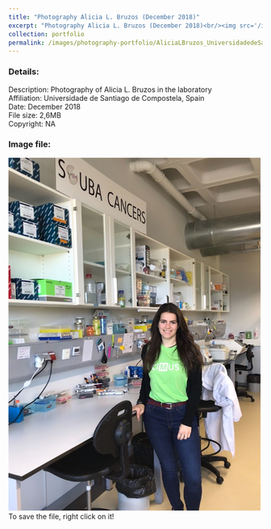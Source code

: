 ```yaml
---
title: "Photography Alicia L. Bruzos (December 2018)"
excerpt: "Photography Alicia L. Bruzos (December 2018)<br/><img src='/images/photography-portfolio/AliciaLBruzos_UniversidadedeSantiago-Dec2018.jpg'>"
collection: portfolio
permalink: /images/photography-portfolio/AliciaLBruzos_UniversidadedeSantiago-Dec2018
---
```


### Details: <br/>
Description: Photography of Alicia L. Bruzos in the laboratory <br/>
Affiliation: Universidade de Santiago de Compostela, Spain <br/>
Date: December 2018 <br/>
File size: 2,6MB <br/>
Copyright: NA <br/> 

### Image file: <br/>
<img src='/images/photography-portfolio/AliciaLBruzos_UniversidadedeSantiago-Dec2018.jpg' width="500">  
To save the file, right click on it!

